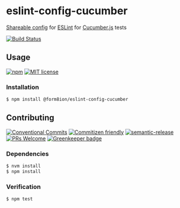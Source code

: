 # eslint-config-cucumber

[Shareable config](https://eslint.org/docs/developer-guide/shareable-configs#shareable-configs)
for [ESLint](https://eslint.org) for [Cucumber.js](https://github.com/cucumber/cucumber-js) tests

<!-- status badges -->
[![Build Status][ci-badge]][ci-link]

## Usage

<!-- consumer badges -->
[![npm][npm-badge]][npm-link]
[![MIT license][license-badge]][license-link]

### Installation

```sh
$ npm install @form8ion/eslint-config-cucumber
```

## Contributing

<!-- contribution badges -->
[![Conventional Commits][commit-convention-badge]][commit-convention-link]
[![Commitizen friendly][commitizen-badge]][commitizen-link]
[![semantic-release][semantic-release-badge]][semantic-release-link]
[![PRs Welcome][PRs-badge]][PRs-link]
[![Greenkeeper badge](https://badges.greenkeeper.io/form8ion/eslint-config-cucumber.svg)](https://greenkeeper.io/)

### Dependencies

```sh
$ nvm install
$ npm install
```

### Verification

```sh
$ npm test
```

[npm-link]: https://www.npmjs.com/package/@form8ion/eslint-config-cucumber
[npm-badge]: https://img.shields.io/npm/v/@form8ion/eslint-config-cucumber.svg
[license-link]: LICENSE
[license-badge]: https://img.shields.io/github/license/form8ion/eslint-config-cucumber.svg
[ci-link]: https://travis-ci.com/form8ion/eslint-config-cucumber
[ci-badge]: https://img.shields.io/travis/com/form8ion/eslint-config-cucumber/master.svg
[commit-convention-link]: https://conventionalcommits.org
[commit-convention-badge]: https://img.shields.io/badge/Conventional%20Commits-1.0.0-yellow.svg
[commitizen-link]: http://commitizen.github.io/cz-cli/
[commitizen-badge]: https://img.shields.io/badge/commitizen-friendly-brightgreen.svg
[semantic-release-link]: https://github.com/semantic-release/semantic-release
[semantic-release-badge]: https://img.shields.io/badge/%20%20%F0%9F%93%A6%F0%9F%9A%80-semantic--release-e10079.svg
[PRs-link]: http://makeapullrequest.com
[PRs-badge]: https://img.shields.io/badge/PRs-welcome-brightgreen.svg
